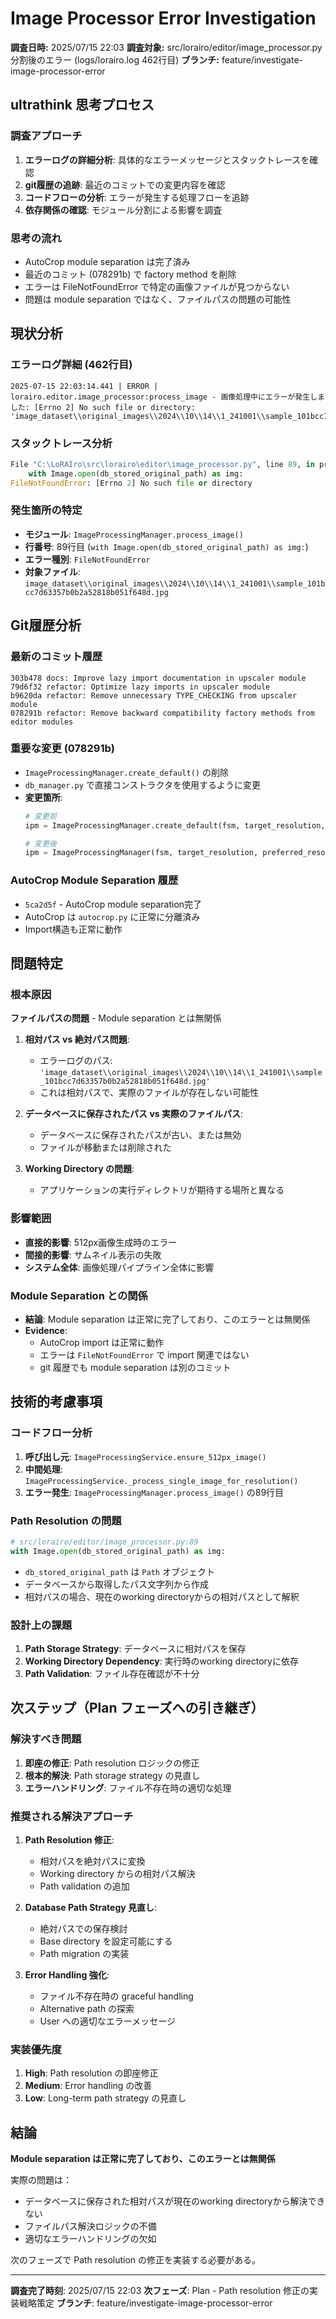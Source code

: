 # Image Processor Error Investigation

**調査日時:** 2025/07/15 22:03
**調査対象:** src/lorairo/editor/image_processor.py 分割後のエラー (logs/lorairo.log 462行目)
**ブランチ:** feature/investigate-image-processor-error

## ultrathink 思考プロセス

### 調査アプローチ
1. **エラーログの詳細分析**: 具体的なエラーメッセージとスタックトレースを確認
2. **git履歴の追跡**: 最近のコミットでの変更内容を確認
3. **コードフローの分析**: エラーが発生する処理フローを追跡
4. **依存関係の確認**: モジュール分割による影響を調査

### 思考の流れ
- AutoCrop module separation は完了済み
- 最近のコミット (078291b) で factory method を削除
- エラーは FileNotFoundError で特定の画像ファイルが見つからない
- 問題は module separation ではなく、ファイルパスの問題の可能性

## 現状分析

### エラーログ詳細 (462行目)
```
2025-07-15 22:03:14.441 | ERROR | lorairo.editor.image_processor:process_image - 画像処理中にエラーが発生しました: [Errno 2] No such file or directory: 'image_dataset\\original_images\\2024\\10\\14\\1_241001\\sample_101bcc7d63357b0b2a52818b051f648d.jpg'
```

### スタックトレース分析
```python
File "C:\LoRAIro\src\lorairo\editor\image_processor.py", line 89, in process_image
    with Image.open(db_stored_original_path) as img:
FileNotFoundError: [Errno 2] No such file or directory
```

### 発生箇所の特定
- **モジュール**: `ImageProcessingManager.process_image()`
- **行番号**: 89行目 (`with Image.open(db_stored_original_path) as img:`)
- **エラー種別**: `FileNotFoundError`
- **対象ファイル**: `image_dataset\\original_images\\2024\\10\\14\\1_241001\\sample_101bcc7d63357b0b2a52818b051f648d.jpg`

## Git履歴分析

### 最新のコミット履歴
```
303b478 docs: Improve lazy import documentation in upscaler module
79d6f32 refactor: Optimize lazy imports in upscaler module
b9620da refactor: Remove unnecessary TYPE_CHECKING from upscaler module
078291b refactor: Remove backward compatibility factory methods from editor modules
```

### 重要な変更 (078291b)
- `ImageProcessingManager.create_default()` の削除
- `db_manager.py` で直接コンストラクタを使用するように変更
- **変更箇所**: 
  ```python
  # 変更前
  ipm = ImageProcessingManager.create_default(fsm, target_resolution, preferred_resolutions)
  
  # 変更後
  ipm = ImageProcessingManager(fsm, target_resolution, preferred_resolutions, self.config_service)
  ```

### AutoCrop Module Separation 履歴
- `5ca2d5f` - AutoCrop module separation完了
- AutoCrop は `autocrop.py` に正常に分離済み
- Import構造も正常に動作

## 問題特定

### 根本原因
**ファイルパスの問題** - Module separation とは無関係

1. **相対パス vs 絶対パス問題**:
   - エラーログのパス: `'image_dataset\\original_images\\2024\\10\\14\\1_241001\\sample_101bcc7d63357b0b2a52818b051f648d.jpg'`
   - これは相対パスで、実際のファイルが存在しない可能性

2. **データベースに保存されたパス vs 実際のファイルパス**:
   - データベースに保存されたパスが古い、または無効
   - ファイルが移動または削除された

3. **Working Directory の問題**:
   - アプリケーションの実行ディレクトリが期待する場所と異なる

### 影響範囲
- **直接的影響**: 512px画像生成時のエラー
- **間接的影響**: サムネイル表示の失敗
- **システム全体**: 画像処理パイプライン全体に影響

### Module Separation との関係
- **結論**: Module separation は正常に完了しており、このエラーとは無関係
- **Evidence**: 
  - AutoCrop import は正常に動作
  - エラーは `FileNotFoundError` で import 関連ではない
  - git 履歴でも module separation は別のコミット

## 技術的考慮事項

### コードフロー分析
1. **呼び出し元**: `ImageProcessingService.ensure_512px_image()`
2. **中間処理**: `ImageProcessingService._process_single_image_for_resolution()`
3. **エラー発生**: `ImageProcessingManager.process_image()` の89行目

### Path Resolution の問題
```python
# src/lorairo/editor/image_processor.py:89
with Image.open(db_stored_original_path) as img:
```

- `db_stored_original_path` は `Path` オブジェクト
- データベースから取得したパス文字列から作成
- 相対パスの場合、現在のworking directoryからの相対パスとして解釈

### 設計上の課題
1. **Path Storage Strategy**: データベースに相対パスを保存
2. **Working Directory Dependency**: 実行時のworking directoryに依存
3. **Path Validation**: ファイル存在確認が不十分

## 次ステップ（Plan フェーズへの引き継ぎ）

### 解決すべき問題
1. **即座の修正**: Path resolution ロジックの修正
2. **根本的解決**: Path storage strategy の見直し
3. **エラーハンドリング**: ファイル不存在時の適切な処理

### 推奨される解決アプローチ
1. **Path Resolution 修正**:
   - 相対パスを絶対パスに変換
   - Working directory からの相対パス解決
   - Path validation の追加

2. **Database Path Strategy 見直し**:
   - 絶対パスでの保存検討
   - Base directory を設定可能にする
   - Path migration の実装

3. **Error Handling 強化**:
   - ファイル不存在時の graceful handling
   - Alternative path の探索
   - User への適切なエラーメッセージ

### 実装優先度
1. **High**: Path resolution の即座修正
2. **Medium**: Error handling の改善
3. **Low**: Long-term path strategy の見直し

## 結論

**Module separation は正常に完了しており、このエラーとは無関係**

実際の問題は：
- データベースに保存された相対パスが現在のworking directoryから解決できない
- ファイルパス解決ロジックの不備
- 適切なエラーハンドリングの欠如

次のフェーズで Path resolution の修正を実装する必要がある。

---

**調査完了時刻**: 2025/07/15 22:03
**次フェーズ**: Plan - Path resolution 修正の実装戦略策定
**ブランチ**: feature/investigate-image-processor-error